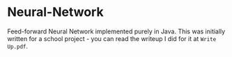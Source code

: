 # Neural-Network
Feed-forward Neural Network implemented purely in Java. This was initially written for a school project - you can read the writeup I did for it at ```Write Up.pdf```.
